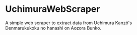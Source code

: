# UchimuraWebScraper
A simple web scraper to extract data from Uchimura Kanzō's Denmarukukoku no hanashi on Aozora Bunko.
